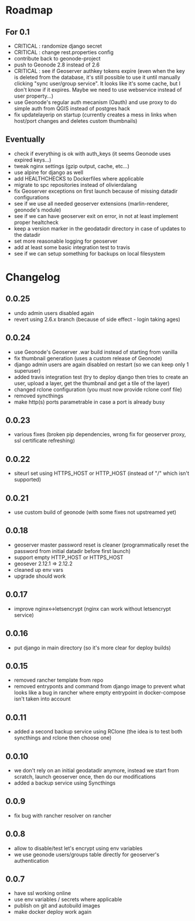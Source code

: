 # Roadmap

## For 0.1

- CRITICAL : randomize django secret
- CRITICAL : change rest.properties config
- contribute back to geonode-project
- push to Geonode 2.8 instead of 2.6
- CRITICAL : see if Geoserver authkey tokens expire (even when the key is deleted from the database, it's still possible to use it until manually clicking "sync user/group service". It looks like it's some cache, but I don't know if it expires. Maybe we need to use webservice instead of user property...)
- use Geonode's regular auth mecanism (Oauth) and use proxy to do simple auth from QGIS instead of postgres hack
- fix updatelayerip on startup (currently creates a mess in links when host/port changes and deletes custom thumbnails)

## Eventually

- check if everything is ok with auth_keys (it seems Geonode uses expired keys...)
- tweak nginx settings (gzip output, cache, etc...)
- use alpine for django as well
- add HEALTHCHECKS to Dockerfiles where applicable
- migrate to spc repositories instead of olivierdalang
- fix Geoserver exceptions on first launch because of missing datadir configurations
- see if we use all needed geoserver extensions (marlin-renderer, geonode's module)
- see if we can have geoserver exit on error, in not at least implement proper healtcheck
- keep a version marker in the geodatadir directory in case of updates to the datadir
- set more reasonable logging for geoserver
- add at least some basic integration test to travis
- see if we can setup something for backups on local filesystem

# Changelog

## 0.0.25

- undo admin users disabled again
- revert using 2.6.x branch (because of side effect - login taking ages)

## 0.0.24

- use Geonode's Geoserver .war build instead of starting from vanilla
- fix thumbnail generation (uses a custom release of Geonode)
- django admin users are again disabled on restart (so we can keep only 1 superuser)
- added travis integration test (try to deploy django then tries to create an user, upload a layer, get the thumbnail and get a tile of the layer)
- changed rclone configuration (you must now provide rclone conf file)
- removed syncthings
- make http(s) ports parametrable in case a port is already busy

## 0.0.23

- various fixes (broken pip dependencies, wrong fix for geoserver proxy, ssl certificate refreshing)

## 0.0.22

- siteurl set using HTTPS_HOST or HTTP_HOST (instead of "/" which isn't supported)

## 0.0.21

- use custom build of geonode (with some fixes not upstreamed yet)

## 0.0.18

- geoserver master password reset is cleaner (programmatically reset the password from initial datadir before first launch)
- support empty HTTP_HOST or HTTPS_HOST
- geosever 2.12.1 => 2.12.2
- cleaned up env vars
- upgrade should work

## 0.0.17

- improve nginx<->letsencrypt (nginx can work without letsencrypt service)

## 0.0.16

- put django in main directory (so it's more clear for deploy builds)

## 0.0.15

- removed rancher template from repo
- removed entryponts and command from django image to prevent what looks like a bug in rancher where empty entrypoint in docker-compose isn't taken into account

## 0.0.11

- added a second backup service using RClone (the idea is to test both syncthings and rclone then choose one)

## 0.0.10

- we don't rely on an initial geodatadir anymore, instead we start from scratch, launch geoserver once, then do our modifications
- added a backup service using Syncthings

## 0.0.9

- fix bug with rancher resolver on rancher

## 0.0.8

- allow to disable/test let's encrypt using env variables
- we use geonode users/groups table directly for geoserver's authentication

## 0.0.7

- have ssl working online
- use env variables / secrets where applicable
- publish on git and autobuild images
- make docker deploy work again

